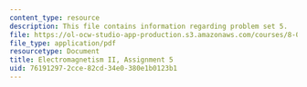```yaml
---
content_type: resource
description: This file contains information regarding problem set 5.
file: https://ol-ocw-studio-app-production.s3.amazonaws.com/courses/8-07-electromagnetism-ii-fall-2012/761912972cce82cd34e0380e1b0123b1_MIT8_07F12_pset05.pdf
file_type: application/pdf
resourcetype: Document
title: Electromagnetism II, Assignment 5
uid: 76191297-2cce-82cd-34e0-380e1b0123b1
---
```

